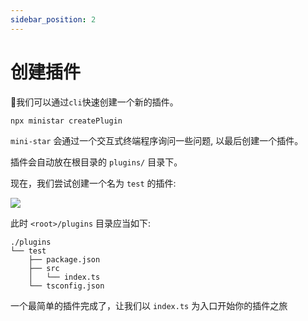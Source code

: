 ```yaml
---
sidebar_position: 2
---
```


# 创建插件

我们可以通过`cli`快速创建一个新的插件。

```bash
npx ministar createPlugin
```

`mini-star` 会通过一个交互式终端程序询问一些问题, 以最后创建一个插件。

插件会自动放在根目录的 `plugins/` 目录下。

现在，我们尝试创建一个名为 `test` 的插件:

![](/img/docs/createPlugin.jpg)

此时 `<root>/plugins` 目录应当如下:
```
./plugins
└── test
    ├── package.json
    ├── src
    │   └── index.ts
    └── tsconfig.json
```

一个最简单的插件完成了，让我们以 `index.ts` 为入口开始你的插件之旅
